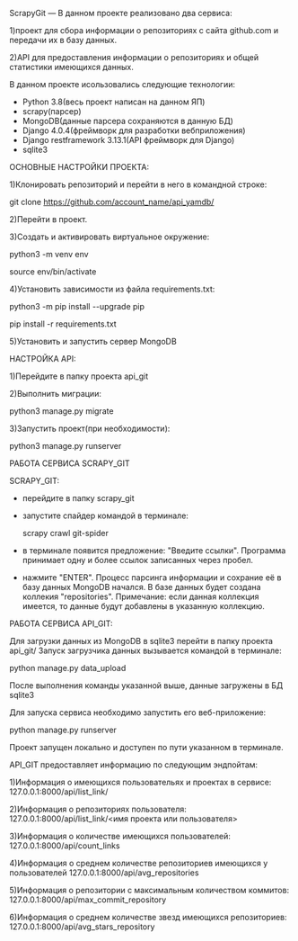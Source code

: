 ScrapyGit — В данном проекте реализовано два сервиса:

1)проект для сбора информации о репозиториях с сайта github.com и передачи их в базу данных.

2)API для предоставления информации о репозиториях и общей статистики имеющихся данных.

В данном проекте исользовались следующие технологии:
- Python 3.8(весь проект написан на данном ЯП)
- scrapy(парсер)  
- MongoDB(данные парсера сохраняются в данную БД)
- Django 4.0.4(фреймворк для разработки вебприложения)
- Django restframework 3.13.1(API фреймворк для Django)
- sqlite3

ОСНОВНЫЕ НАСТРОЙКИ ПРОЕКТА:

1)Клонировать репозиторий и перейти в него в командной строке:

git clone https://github.com/account_name/api_yamdb/

2)Перейти в проект.

3)Cоздать и активировать виртуальное окружение:

python3 -m venv env

source env/bin/activate

4)Установить зависимости из файла requirements.txt:

python3 -m pip install --upgrade pip

pip install -r requirements.txt

5)Установить и запустить сервер MongoDB 


НАСТРОЙКА API:

1)Перейдите в папку проекта api_git

2)Выполнить миграции:

python3 manage.py migrate

3)Запустить проект(при необходимости):

python3 manage.py runserver


РАБОТА СЕРВИСА SCRAPY_GIT


SCRAPY_GIT:

- перейдите в папку scrapy_git

- запустите спайдер командой в терминале:

  scrapy crawl git-spider

- в терминале появится предложение: "Введите ссылки".
Программа принимает одну и более ссылок записанных через пробел.

- нажмите "ENTER".
Процесс парсинга информации и сохрание её в базу данных MongoDB начался.
В базе данных будет создана коллекия "repositories".
Примечание: если данная коллекция имеется, то данные будут добавлены 
в указанную коллекцию.


РАБОТА СЕРВИСА API_GIT:

Для загрузки данных из MongoDB в sqlite3 перейти в папку проекта api_git/
Запуск загрузчика данных вызывается командой в терминале:
  
  python manage.py data_upload

После выполнения команды указанной выше, данные загружены в БД sqlite3

Для запуска сервиса необходимо запустить его веб-приложение:

  python manage.py runserver

Проект запущен локально и доступен по пути указанном в терминале.


API_GIT предоставляет информацию по следующим эндпойтам:

1)Информация о имеющихся пользовательях и проектах в сервисе:
127.0.0.1:8000/api/list_link/

2)Информация о репозиториях пользователя:
127.0.0.1:8000/api/list_link/<имя проекта или пользователя>

3)Информация о количестве имеющихся пользователей:
127.0.0.1:8000/api/count_links

4)Информация о среднем количестве репозиториев имеющихся у пользователей
127.0.0.1:8000/api/avg_repositories

5)Информация о репозитории с максимальным количеством коммитов:
127.0.0.1:8000/api/max_commit_repository

6)Информация о среднем количестве звезд имеющихся репозиториев:
127.0.0.1:8000/api/avg_stars_repository
